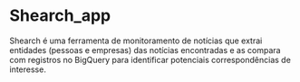 # Shearch_app
Shearch é uma ferramenta de monitoramento de notícias que extrai entidades (pessoas e empresas) das notícias encontradas e as compara com registros no BigQuery para identificar potenciais correspondências de interesse.
